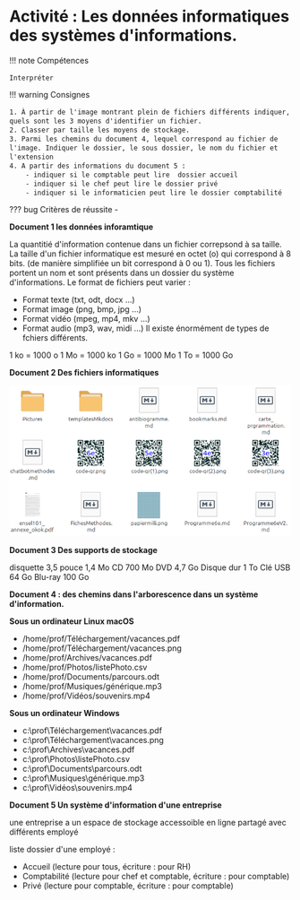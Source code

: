 # Activité : Les données informatiques des systèmes d'informations. 



!!! note Compétences

    Interpréter 

!!! warning Consignes

    1. À partir de l'image montrant plein de fichiers différents indiquer, quels sont les 3 moyens d'identifier un fichier.
    2. Classer par taille les moyens de stockage.
    3. Parmi les chemins du document 4, lequel correspond au fichier de l'image. Indiquer le dossier, le sous dossier, le nom du fichier et l'extension
    4. A partir des informations du document 5 :
        - indiquer si le comptable peut lire  dossier accueil
        - indiquer si le chef peut lire le dossier privé
        - indiquer si le informaticien peut lire le dossier comptabilité
    
??? bug Critères de réussite
    - 



<div markdown style="page-break-after: always;">

**Document 1 les données inforamtique**

La quantitié d'information contenue dans un fichier correpsond à sa taille.
La taille d'un fichier informatique est mesuré en octet (o) qui correspond à 8 bits. (de manière simplifiée un bit correspond à 0 ou 1).
Tous les fichiers portent un nom et sont présents dans un dossier du système d'informations.
Le format de fichiers peut varier :
- Format texte (txt, odt, docx ...)
- Format image (png, bmp, jpg ...)
- Format vidéo (mpeg, mp4, mkv ...)
- Format audio (mp3, wav, midi ...)
Il existe énormément de types de fchiers différents.


1 ko  = 1000 o
1 Mo = 1000 ko
1 Go = 1000 Mo
1 To = 1000 Go


</div>

<div markdown style="page-break-after: always;">

**Document 2 Des fichiers informatiques**

![](image.png)

</div>





<div markdown style="page-break-after: always;">


**Document 3 Des supports de stockage**

disquette 3,5 pouce 1,4 Mo
CD 700 Mo
DVD 4,7 Go
Disque dur 1 To
Clé USB 64 Go
Blu-ray 100 Go

</div>


**Document 4 : des chemins dans l'arborescence dans un système d'information.**

**Sous un ordinateur Linux macOS**

- /home/prof/Téléchargement/vacances.pdf
- /home/prof/Téléchargement/vacances.png
- /home/prof/Archives/vacances.pdf
- /home/prof/Photos/listePhoto.csv
- /home/prof/Documents/parcours.odt
- /home/prof/Musiques/générique.mp3
- /home/prof/Vidéos/souvenirs.mp4

**Sous un ordinateur Windows**

- c:\prof\Téléchargement\vacances.pdf
- c:\prof\Téléchargement\vacances.png
- c:\prof\Archives\vacances.pdf
- c:\prof\Photos\listePhoto.csv
- c:\prof\Documents\parcours.odt
- c:\prof\Musiques\générique.mp3
- c:\prof\Vidéos\souvenirs.mp4

**Document 5 Un système d'information d'une entreprise**

une entreprise a un espace de stockage accessoible en ligne  partagé avec différents employé

liste dossier d'une employé : 
- Accueil (lecture pour tous, écriture : pour RH)
- Comptabilité (lecture pour chef et comptable, écriture : pour comptable)
- Privé (lecture pour comptable, écriture : pour comptable)



